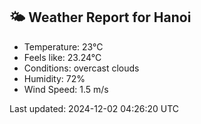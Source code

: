 <!-- WEATHER-START -->
## 🌤 Weather Report for Hanoi

- Temperature: 23°C
- Feels like: 23.24°C
- Conditions: overcast clouds
- Humidity: 72%
- Wind Speed: 1.5 m/s

Last updated: 2024-12-02 04:26:20 UTC
<!-- WEATHER-END -->
